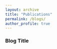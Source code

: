 ```yaml
---
layout: archive
title: "Publications"
permalink: /blogs/
author_profile: true
---
```

### Blog Title
